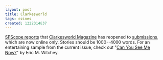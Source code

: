 ```yaml
---
layout: post
title: Clarkesworld
tags: ezines
created: 1222314837
---
```

[SFScope reports](http://sfscope.com/2008/09/clarkesworld-magazine-reopens.html) that [Clarkesworld Magazine](http://clarkesworldmagazine.com/) has reopened to [submissions](http://clarkesworldmagazine.com/submissions/), which are now online only.  Stories should be 1000--4000 words.  For an entertaining sample from the current issue, check out "[Can You See Me Now?](http://clarkesworldmagazine.com/witchey_09_08/)" by Eric M. Witchey.
